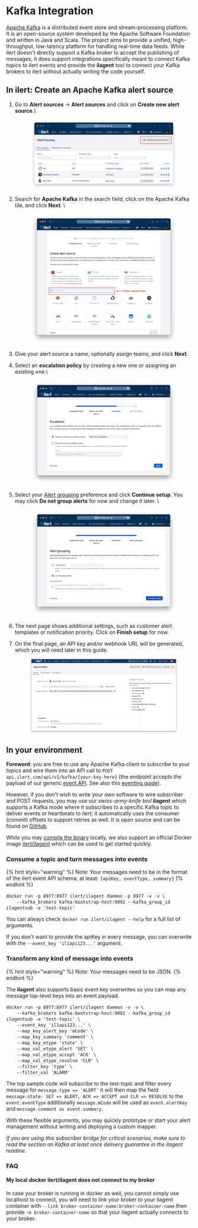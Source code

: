 # Kafka Integration

[Apache Kafka](https://kafka.apache.org/) is a distributed event store and stream-processing platform. It is an open-source system developed by the Apache Software Foundation and written in Java and Scala. The project aims to provide a unified, high-throughput, low-latency platform for handling real-time data feeds. While ilert doesn't directly support a Kafka broker to accept the publishing of messages, it does support integrations specifically meant to connect Kafka topics to ilert events and provide the **ilagent** tool to connect your Kafka brokers to ilert without actually writing the code yourself.

## In ilert: Create an Apache Kafka alert source <a href="#create-alert-source" id="create-alert-source"></a>

1.  Go to **Alert sources** -> **Alert sources** and click on **Create new alert source.**\


    <figure><img src="../.gitbook/assets/Screenshot 2023-08-28 at 10.21.10.png" alt=""><figcaption></figcaption></figure>
2.  Search for **Apache Kafka** in the search field, click on the Apache Kafka tile, and click **Next**. \


    <figure><img src="../.gitbook/assets/Screenshot 2023-08-28 at 10.24.23.png" alt=""><figcaption></figcaption></figure>
3. Give your alert source a name, optionally assign teams, and click **Next**.
4.  Select an **escalation policy** by creating a new one or assigning an existing one.\


    <figure><img src="../.gitbook/assets/Screenshot 2023-08-28 at 11.37.47.png" alt=""><figcaption></figcaption></figure>
5.  Select your [Alert grouping](../alerting/alert-sources.md#alert-grouping) preference and click **Continue setup**. You may click **Do not group alerts** for now and change it later. \


    <figure><img src="../.gitbook/assets/Screenshot 2023-08-28 at 11.38.24.png" alt=""><figcaption></figcaption></figure>
6. The next page shows additional settings, such as customer alert templates or notification priority. Click on **Finish setup** for now.
7.  On the final page, an API key and/or webhook URL will be generated, which you will need later in this guide.



    <figure><img src="../.gitbook/assets/1 (1) (1) (1) (1) (1) (1) (2) (1) (1).png" alt=""><figcaption></figcaption></figure>



## In your environment

**Foreword**: you are free to use any Apache Kafka client to subscribe to your topics and wire them into an API call to `POST api.ilert.com/api/v1/kafka/{your-key-here}` (the endpoint accepts the payload of our generic [event API](https://api.ilert.com/api-docs/#tag/events/post/events). See also this [eventing guide](../rest-api/api-samples/creating-alerts-through-events.md)).

However, if you don't wish to write your own software to wire subscriber and POST requests, you may use our _swiss-army-knife tool_ **ilagent** which supports a Kafka mode where it subscribes to a specific Kafka topic to deliver events or heartbeats to ilert; it automatically uses the consumer (commit) offsets to support retries as well. It is open source and can be found on [GitHub](https://github.com/iLert/ilagent).

While you may [compile the binary](https://github.com/iLert/ilagent?tab=readme-ov-file#compile-the-binary-from-source) locally, we also support an official Docker image [ilert/ilagent](https://hub.docker.com/r/ilert/ilagent/tags) which can be used to get started quickly.

### Consume a topic and turn messages into events

{% hint style="warning" %}
Note: Your messages need to be in the format of the ilert event API schema; at least: `{apiKey, eventType, summary}`
{% endhint %}

```
docker run -p 8977:8977 ilert/ilagent daemon -p 8977 -v -v \
    --kafka_brokers kafka-bootstrap-host:9092 --kafka_group_id ilagentsub -e 'test-topic'
```

You can always check `docker run ilert/ilagent --help` for a full list of arguments.

If you don't want to provide the apiKey in every message, you can overwrite with the `--event_key 'il1api123...'` argument.

### Transform any kind of message into events

{% hint style="warning" %}
Note: Your messages need to be JSON.
{% endhint %}

The **ilagent** also supports basic event key overwrites so you can map any message top-level keys into an event payload.

```
docker run -p 8977:8977 ilert/ilagent daemon -v -v \
    --kafka_brokers kafka-bootstrap-host:9092 --kafka_group_id ilagentsub -e 'test-topic' \
    --event_key 'il1api123...' \
    --map_key_alert_key 'mCode' \
    --map_key_summary 'comment' \
    --map_key_etype 'state' \
    --map_val_etype_alert 'SET' \
    --map_val_etype_accept 'ACK' \
    --map_val_etype_resolve 'CLR' \
    --filter_key 'type' \
    --filter_val 'ALARM'
```

The top sample code will subscribe to the test-topic and filter every message for `message.type == 'ALERT'` it will then map the field `message.state: SET => ALERT, ACK => ACCEPT and CLR => RESOLVE` to the `event.eventType` additionally `message.mCode` will be used as `event.alertKey` and `message.comment as event.summary`.&#x20;

With these flexible arguments, you may quickly prototype or start your alert management without writing and deploying a custom mapper.

_If you are using this subscriber bridge for critical scenarios, make sure to read the section on Kafka at least once delivery guarantee in the ilagent readme._

### FAQ

#### My local docker ilert/ilagent does not connect to my broker

In case your broker is running in docker as well, you cannot simply use localhost to connect, you will need to link your broker to your ilagent container with `--link broker-container-name:broker-container-name` then provide `-m broker-container-name` so that your ilagent actually connects to your broker.

